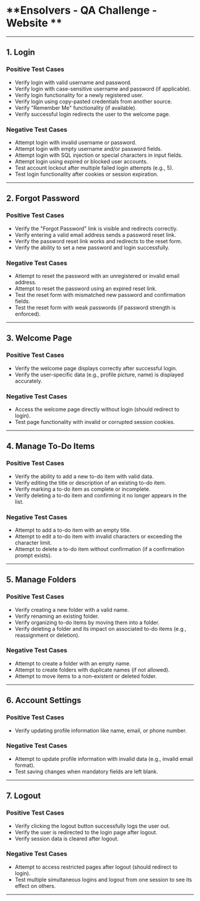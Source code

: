 # **Ensolvers - QA Challenge - Website **

---

## **1. Login**

### Positive Test Cases
- Verify login with valid username and password.
- Verify login with case-sensitive username and password (if applicable).
- Verify login functionality for a newly registered user.
- Verify login using copy-pasted credentials from another source.
- Verify "Remember Me" functionality (if available).
- Verify successful login redirects the user to the welcome page.

### Negative Test Cases
- Attempt login with invalid username or password.
- Attempt login with empty username and/or password fields.
- Attempt login with SQL injection or special characters in input fields.
- Attempt login using expired or blocked user accounts.
- Test account lockout after multiple failed login attempts (e.g., 5).
- Test login functionality after cookies or session expiration.

---

## **2. Forgot Password**

### Positive Test Cases
- Verify the "Forgot Password" link is visible and redirects correctly.
- Verify entering a valid email address sends a password reset link.
- Verify the password reset link works and redirects to the reset form.
- Verify the ability to set a new password and login successfully.

### Negative Test Cases
- Attempt to reset the password with an unregistered or invalid email address.
- Attempt to reset the password using an expired reset link.
- Test the reset form with mismatched new password and confirmation fields.
- Test the reset form with weak passwords (if password strength is enforced).

---

## **3. Welcome Page**

### Positive Test Cases
- Verify the welcome page displays correctly after successful login.
- Verify the user-specific data (e.g., profile picture, name) is displayed accurately.

### Negative Test Cases
- Access the welcome page directly without login (should redirect to login).
- Test page functionality with invalid or corrupted session cookies.

---

## **4. Manage To-Do Items**

### Positive Test Cases
- Verify the ability to add a new to-do item with valid data.
- Verify editing the title or description of an existing to-do item.
- Verify marking a to-do item as complete or incomplete.
- Verify deleting a to-do item and confirming it no longer appears in the list.

### Negative Test Cases
- Attempt to add a to-do item with an empty title.
- Attempt to edit a to-do item with invalid characters or exceeding the character limit.
- Attempt to delete a to-do item without confirmation (if a confirmation prompt exists).

---

## **5. Manage Folders**

### Positive Test Cases
- Verify creating a new folder with a valid name.
- Verify renaming an existing folder.
- Verify organizing to-do items by moving them into a folder.
- Verify deleting a folder and its impact on associated to-do items (e.g., reassignment or deletion).

### Negative Test Cases
- Attempt to create a folder with an empty name.
- Attempt to create folders with duplicate names (if not allowed).
- Attempt to move items to a non-existent or deleted folder.

---

## **6. Account Settings**

### Positive Test Cases
- Verify updating profile information like name, email, or phone number.

### Negative Test Cases
- Attempt to update profile information with invalid data (e.g., invalid email format).
- Test saving changes when mandatory fields are left blank.

---

## **7. Logout**

### Positive Test Cases
- Verify clicking the logout button successfully logs the user out.
- Verify the user is redirected to the login page after logout.
- Verify session data is cleared after logout.

### Negative Test Cases
- Attempt to access restricted pages after logout (should redirect to login).
- Test multiple simultaneous logins and logout from one session to see its effect on others.

---
